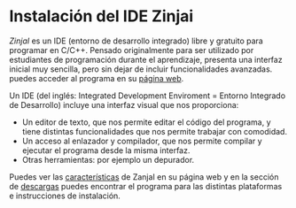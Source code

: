 # Instalación del IDE Zinjai

*ZinjaI* es un IDE (entorno de desarrollo integrado) libre y gratuito para programar en C/C++. Pensado originalmente para ser utilizado por estudiantes de programación durante el aprendizaje, presenta una interfaz inicial muy sencilla, pero sin dejar de incluir funcionalidades avanzadas. puedes acceder al programa en su [página web](http://zinjai.sourceforge.net/).

Un IDE (del   inglés:   Integrated  Development   Enviroment = Entorno Integrado de Desarrollo) incluye una interfaz visual que nos proporciona:

* Un editor de texto, que nos permite editar el código del programa, y tiene distintas funcionalidades que nos permite trabajar con comodidad.
* Un acceso al enlazador y compilador, que nos permite compilar y ejecutar el programa desde la misma interfaz.
* Otras herramientas: por ejemplo un depurador.

Puedes ver las [características](http://zinjai.sourceforge.net/index.php?page=features.php) de ZanjaI en su página web y en la sección de [descargas](http://zinjai.sourceforge.net/index.php?page=descargas.php) puedes encontrar el programa para las distintas plataformas e instrucciones de instalación.